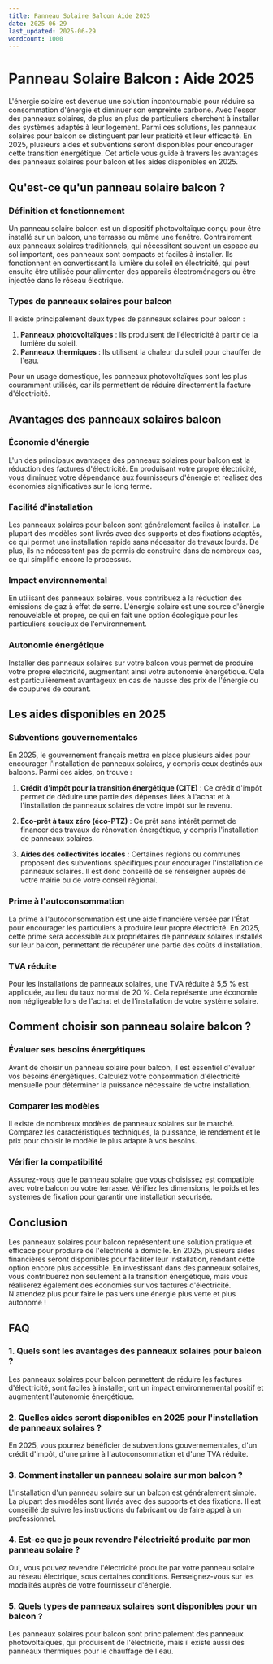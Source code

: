 ```yaml
---
title: Panneau Solaire Balcon Aide 2025
date: 2025-06-29
last_updated: 2025-06-29
wordcount: 1000
---
```


# Panneau Solaire Balcon : Aide 2025

L'énergie solaire est devenue une solution incontournable pour réduire sa consommation d'énergie et diminuer son empreinte carbone. Avec l'essor des panneaux solaires, de plus en plus de particuliers cherchent à installer des systèmes adaptés à leur logement. Parmi ces solutions, les panneaux solaires pour balcon se distinguent par leur praticité et leur efficacité. En 2025, plusieurs aides et subventions seront disponibles pour encourager cette transition énergétique. Cet article vous guide à travers les avantages des panneaux solaires pour balcon et les aides disponibles en 2025.

## Qu'est-ce qu'un panneau solaire balcon ?

### Définition et fonctionnement

Un panneau solaire balcon est un dispositif photovoltaïque conçu pour être installé sur un balcon, une terrasse ou même une fenêtre. Contrairement aux panneaux solaires traditionnels, qui nécessitent souvent un espace au sol important, ces panneaux sont compacts et faciles à installer. Ils fonctionnent en convertissant la lumière du soleil en électricité, qui peut ensuite être utilisée pour alimenter des appareils électroménagers ou être injectée dans le réseau électrique.

### Types de panneaux solaires pour balcon

Il existe principalement deux types de panneaux solaires pour balcon :

1. **Panneaux photovoltaïques** : Ils produisent de l'électricité à partir de la lumière du soleil.
2. **Panneaux thermiques** : Ils utilisent la chaleur du soleil pour chauffer de l'eau.

Pour un usage domestique, les panneaux photovoltaïques sont les plus couramment utilisés, car ils permettent de réduire directement la facture d'électricité.

## Avantages des panneaux solaires balcon

### Économie d'énergie

L'un des principaux avantages des panneaux solaires pour balcon est la réduction des factures d'électricité. En produisant votre propre électricité, vous diminuez votre dépendance aux fournisseurs d'énergie et réalisez des économies significatives sur le long terme.

### Facilité d'installation

Les panneaux solaires pour balcon sont généralement faciles à installer. La plupart des modèles sont livrés avec des supports et des fixations adaptés, ce qui permet une installation rapide sans nécessiter de travaux lourds. De plus, ils ne nécessitent pas de permis de construire dans de nombreux cas, ce qui simplifie encore le processus.

### Impact environnemental

En utilisant des panneaux solaires, vous contribuez à la réduction des émissions de gaz à effet de serre. L'énergie solaire est une source d'énergie renouvelable et propre, ce qui en fait une option écologique pour les particuliers soucieux de l'environnement.

### Autonomie énergétique

Installer des panneaux solaires sur votre balcon vous permet de produire votre propre électricité, augmentant ainsi votre autonomie énergétique. Cela est particulièrement avantageux en cas de hausse des prix de l'énergie ou de coupures de courant.

## Les aides disponibles en 2025

### Subventions gouvernementales

En 2025, le gouvernement français mettra en place plusieurs aides pour encourager l'installation de panneaux solaires, y compris ceux destinés aux balcons. Parmi ces aides, on trouve :

1. **Crédit d'impôt pour la transition énergétique (CITE)** : Ce crédit d'impôt permet de déduire une partie des dépenses liées à l'achat et à l'installation de panneaux solaires de votre impôt sur le revenu.
   
2. **Éco-prêt à taux zéro (éco-PTZ)** : Ce prêt sans intérêt permet de financer des travaux de rénovation énergétique, y compris l'installation de panneaux solaires.

3. **Aides des collectivités locales** : Certaines régions ou communes proposent des subventions spécifiques pour encourager l'installation de panneaux solaires. Il est donc conseillé de se renseigner auprès de votre mairie ou de votre conseil régional.

### Prime à l'autoconsommation

La prime à l'autoconsommation est une aide financière versée par l'État pour encourager les particuliers à produire leur propre électricité. En 2025, cette prime sera accessible aux propriétaires de panneaux solaires installés sur leur balcon, permettant de récupérer une partie des coûts d'installation.

### TVA réduite

Pour les installations de panneaux solaires, une TVA réduite à 5,5 % est appliquée, au lieu du taux normal de 20 %. Cela représente une économie non négligeable lors de l'achat et de l'installation de votre système solaire.

## Comment choisir son panneau solaire balcon ?

### Évaluer ses besoins énergétiques

Avant de choisir un panneau solaire pour balcon, il est essentiel d'évaluer vos besoins énergétiques. Calculez votre consommation d'électricité mensuelle pour déterminer la puissance nécessaire de votre installation.

### Comparer les modèles

Il existe de nombreux modèles de panneaux solaires sur le marché. Comparez les caractéristiques techniques, la puissance, le rendement et le prix pour choisir le modèle le plus adapté à vos besoins.

### Vérifier la compatibilité

Assurez-vous que le panneau solaire que vous choisissez est compatible avec votre balcon ou votre terrasse. Vérifiez les dimensions, le poids et les systèmes de fixation pour garantir une installation sécurisée.

## Conclusion

Les panneaux solaires pour balcon représentent une solution pratique et efficace pour produire de l'électricité à domicile. En 2025, plusieurs aides financières seront disponibles pour faciliter leur installation, rendant cette option encore plus accessible. En investissant dans des panneaux solaires, vous contribuerez non seulement à la transition énergétique, mais vous réaliserez également des économies sur vos factures d'électricité. N'attendez plus pour faire le pas vers une énergie plus verte et plus autonome !

## FAQ

### 1. Quels sont les avantages des panneaux solaires pour balcon ?

Les panneaux solaires pour balcon permettent de réduire les factures d'électricité, sont faciles à installer, ont un impact environnemental positif et augmentent l'autonomie énergétique.

### 2. Quelles aides seront disponibles en 2025 pour l'installation de panneaux solaires ?

En 2025, vous pourrez bénéficier de subventions gouvernementales, d'un crédit d'impôt, d'une prime à l'autoconsommation et d'une TVA réduite.

### 3. Comment installer un panneau solaire sur mon balcon ?

L'installation d'un panneau solaire sur un balcon est généralement simple. La plupart des modèles sont livrés avec des supports et des fixations. Il est conseillé de suivre les instructions du fabricant ou de faire appel à un professionnel.

### 4. Est-ce que je peux revendre l'électricité produite par mon panneau solaire ?

Oui, vous pouvez revendre l'électricité produite par votre panneau solaire au réseau électrique, sous certaines conditions. Renseignez-vous sur les modalités auprès de votre fournisseur d'énergie.

### 5. Quels types de panneaux solaires sont disponibles pour un balcon ?

Les panneaux solaires pour balcon sont principalement des panneaux photovoltaïques, qui produisent de l'électricité, mais il existe aussi des panneaux thermiques pour le chauffage de l'eau.